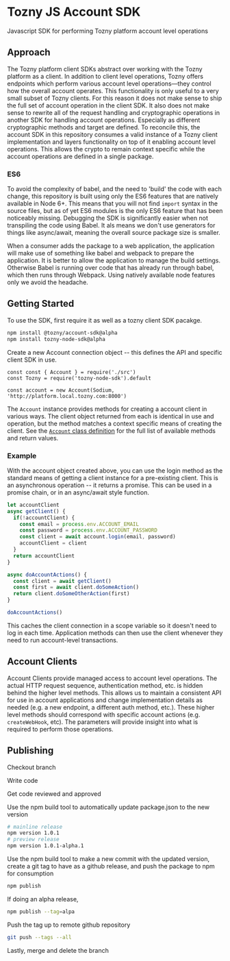 # Tozny JS Account SDK

Javascript SDK for performing Tozny platform account level operations

## Approach

The Tozny platform client SDKs abstract over working with the Tozny platform as a client. In addition to client level operations, Tozny offers endpoints which perform various account level operations—they control how the overall account operates. This functionality is only useful to a very small subset of Tozny clients. For this reason it does not make sense to ship the full set of account operation in the client SDK. It also does not make sense to rewrite all of the request handling and cryptographic operations in another SDK for handling account operations. Especially as different cryptographic methods and target are defined. To reconcile this, the account SDK in this repository consumes a valid instance of a Tozny client implementation and layers functionality on top of it enabling account level operations. This allows the crypto to remain context specific while the account operations are defined in a single package.

### ES6

To avoid the complexity of babel, and the need to 'build' the code with each change, this repository is built using only the ES6 features that are natively available in Node 6+. This means that you will not find `import` syntax in the source files, but as of yet ES6 modules is the only ES6 feature that has been noticeably missing. Debugging the SDK is significantly easier when not transpiling the code using Babel. It als means we don't use generators for things like async/await, meaning the overall source package size is smaller.

When a consumer adds the package to a web application, the application will make use of something like babel and webpack to prepare the application. It is better to allow the application to manage the build settings. Otherwise Babel is running over code that has already run through babel, which then runs through Webpack. Using natively available node features only we avoid the headache.

## Getting Started

To use the SDK, first require it as well as a tozny client SDK pacakge.

```bash
npm install @tozny/account-sdk@alpha
npm install tozny-node-sdk@alpha
```

Create a new Account connection object -- this defines the API and specific client SDK in use.

```
const const { Account } = require('./src')
const Tozny = require('tozny-node-sdk').default

const account = new Account(Sodium, 'http://platform.local.tozny.com:8000')
```

The `Account` instance provides methods for creating a account client in various ways. The client object returned from each is identical in use and operation, but the method matches a context specific means of creating the client. See the [`Account` class definition](src/account.js) for the full list of available methods and return values.

### Example

With the account object created above, you can use the login method as the standard means of getting a client instance for a pre-existing client. This is an asynchronous operation -- it returns a promise. This can be used in a promise chain, or in an async/await style function.

```javascript
let accountClient
async getClient() {
  if(!accountClient) {
    const email = process.env.ACCOUNT_EMAIL
    const password = process.env.ACCOUNT_PASSWORD
    const client = await account.login(email, password)
    accountClient = client
  }
  return accountClient
}

async doAccountActions() {
  const client = await getClient()
  const first = await client.doSomeAction()
  return client.doSomeOtherAction(first)
}

doAccountActions()
```

This caches the client connection in a scope variable so it doesn't need to log in each time. Application methods can then use the client whenever they need to run account-level transactions.

## Account Clients

Account Clients provide managed access to account level operations. The actual HTTP request sequence, authentication method, etc. is hidden behind the higher level methods. This allows us to maintain a consistent API for use in account applications and change implementation details as needed (e.g. a new endpoint, a different auth method, etc.). These higher level methods should correspond with specific account actions (e.g. `createWebHook`, etc). The parameters will provide insight into what is required to perform those operations.

## Publishing

Checkout branch

Write code

Get code reviewed and approved

Use the npm build tool to automatically update package.json to the new version

```bash
# mainline release
npm version 1.0.1
# preview release
npm version 1.0.1-alpha.1
```

Use the npm build tool to make a new commit with the updated version, create a git tag to have as a github release, and push the package to npm for consumption

```bash
npm publish
```

If doing an alpha release,

```bash
npm publish --tag=alpa
```

Push the tag up to remote github repository

```bash
git push --tags --all
```

Lastly, merge and delete the branch
